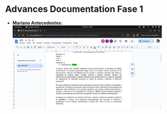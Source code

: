 # Advances Documentation Fase 1

- **Mariano Antecedentes:**
  ![Kanban-1](../Fase-1-Screenshot/MarianoAntecedentes.png)
